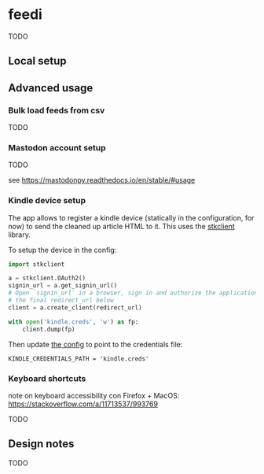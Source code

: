 # feedi

TODO

## Local setup

## Advanced usage
### Bulk load feeds from csv

TODO

### Mastodon account setup

TODO

see https://mastodonpy.readthedocs.io/en/stable/#usage

### Kindle device setup

The app allows to register a kindle device (statically in the configuration, for now) to send the cleaned up article HTML to it. This uses the [stkclient](https://github.com/maxdjohnson/stkclient) library.

To setup the device in the config:

``` python
import stkclient

a = stkclient.OAuth2()
signin_url = a.get_signin_url()
# Open `signin_url` in a browser, sign in and authorize the application, pass
# the final redirect_url below
client = a.create_client(redirect_url)

with open('kindle.creds', 'w') as fp:
    client.dump(fp)
```



Then update [the config](https://github.com/facundoolano/feedi/blob/a7a0c6e8b13b790cc80b499bb9a9d9a55e8f975b/feedi/config.py#L13-L16) to point to the credentials file:

    KINDLE_CREDENTIALS_PATH = 'kindle.creds'


### Keyboard shortcuts

note on keyboard accessibility con Firefox + MacOS: https://stackoverflow.com/a/11713537/993769

TODO

## Design notes

TODO
